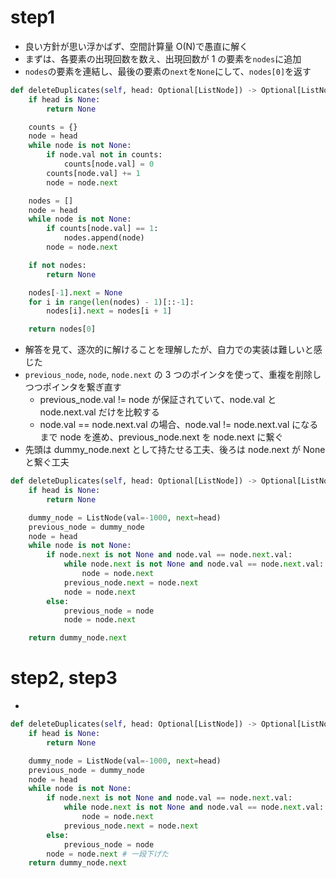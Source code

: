 # step1

- 良い方針が思い浮かばず、空間計算量 O(N)で愚直に解く
- まずは、各要素の出現回数を数え、出現回数が 1 の要素を`nodes`に追加
- `nodes`の要素を連結し、最後の要素の`next`を`None`にして、`nodes[0]`を返す

```python
def deleteDuplicates(self, head: Optional[ListNode]) -> Optional[ListNode]:
    if head is None:
        return None

    counts = {}
    node = head
    while node is not None:
        if node.val not in counts:
            counts[node.val] = 0
        counts[node.val] += 1
        node = node.next

    nodes = []
    node = head
    while node is not None:
        if counts[node.val] == 1:
            nodes.append(node)
        node = node.next

    if not nodes:
        return None

    nodes[-1].next = None
    for i in range(len(nodes) - 1)[::-1]:
        nodes[i].next = nodes[i + 1]

    return nodes[0]
```

- 解答を見て、逐次的に解けることを理解したが、自力での実装は難しいと感じた
- `previous_node`, `node`, `node.next` の 3 つのポインタを使って、重複を削除しつつポインタを繋ぎ直す
  - previous_node.val != node が保証されていて、node.val と node.next.val だけを比較する
  - node.val == node.next.val の場合、node.val != node.next.val になるまで node を進め、previous_node.next を node.next に繋ぐ
- 先頭は dummy_node.next として持たせる工夫、後ろは node.next が None と繋ぐ工夫

```python
def deleteDuplicates(self, head: Optional[ListNode]) -> Optional[ListNode]:
    if head is None:
        return None

    dummy_node = ListNode(val=-1000, next=head)
    previous_node = dummy_node
    node = head
    while node is not None:
        if node.next is not None and node.val == node.next.val:
            while node.next is not None and node.val == node.next.val:
                node = node.next
            previous_node.next = node.next
            node = node.next
        else:
            previous_node = node
            node = node.next

    return dummy_node.next
```

# step2, step3

-

```python
def deleteDuplicates(self, head: Optional[ListNode]) -> Optional[ListNode]:
    if head is None:
        return None

    dummy_node = ListNode(val=-1000, next=head)
    previous_node = dummy_node
    node = head
    while node is not None:
        if node.next is not None and node.val == node.next.val:
            while node.next is not None and node.val == node.next.val:
                node = node.next
            previous_node.next = node.next
        else:
            previous_node = node
        node = node.next # 一段下げた
    return dummy_node.next
```
